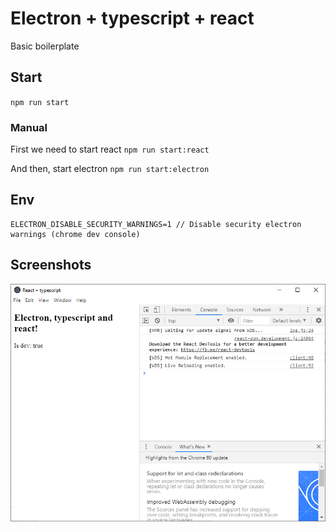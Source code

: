 # Electron + typescript + react
Basic boilerplate

## Start
```npm run start```

### Manual
First we need to start react
```npm run start:react```

And then, start electron
```npm run start:electron```

## Env
```env
ELECTRON_DISABLE_SECURITY_WARNINGS=1 // Disable security electron warnings (chrome dev console)
```

## Screenshots
![Main window](./screenshots/example.png)
